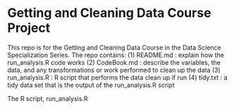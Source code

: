 # Getting and Cleaning Data Course Project
This repo is for the Getting and Cleaning Data Course in the Data Science Specialization Series.
The repo contains: 
(1) README.md : explain how the run_analysis.R code works
(2) CodeBook.md : describe the variables, the data, and any transformations or work performed to clean up the data
(3) run_analysis.R : R script that performs the data clean up if run
(4) tidy.txt : a tidy data set that is the output of the run_analysis.R script

The R script, run_analysis.R

